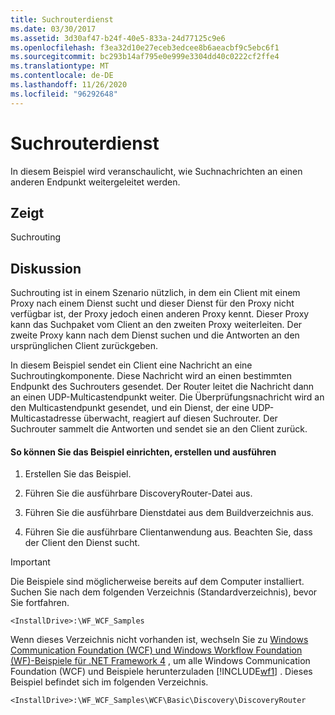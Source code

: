 ```yaml
---
title: Suchrouterdienst
ms.date: 03/30/2017
ms.assetid: 3d30af47-b24f-40e5-833a-24d77125c9e6
ms.openlocfilehash: f3ea32d10e27eceb3edcee8b6aeacbf9c5ebc6f1
ms.sourcegitcommit: bc293b14af795e0e999e3304dd40c0222cf2ffe4
ms.translationtype: MT
ms.contentlocale: de-DE
ms.lasthandoff: 11/26/2020
ms.locfileid: "96292648"
---
```

# <a name="discovery-router-service"></a>Suchrouterdienst

In diesem Beispiel wird veranschaulicht, wie Suchnachrichten an einen anderen Endpunkt weitergeleitet werden.  
  
## <a name="demonstrates"></a>Zeigt  

 Suchrouting  
  
## <a name="discussion"></a>Diskussion  

 Suchrouting ist in einem Szenario nützlich, in dem ein Client mit einem Proxy nach einem Dienst sucht und dieser Dienst für den Proxy nicht verfügbar ist, der Proxy jedoch einen anderen Proxy kennt. Dieser Proxy kann das Suchpaket vom Client an den zweiten Proxy weiterleiten. Der zweite Proxy kann nach dem Dienst suchen und die Antworten an den ursprünglichen Client zurückgeben.  
  
 In diesem Beispiel sendet ein Client eine Nachricht an eine Suchroutingkomponente. Diese Nachricht wird an einen bestimmten Endpunkt des Suchrouters gesendet. Der Router leitet die Nachricht dann an einen UDP-Multicastendpunkt weiter. Die Überprüfungsnachricht wird an den Multicastendpunkt gesendet, und ein Dienst, der eine UDP-Multicastadresse überwacht, reagiert auf diesen Suchrouter. Der Suchrouter sammelt die Antworten und sendet sie an den Client zurück.  
  
#### <a name="to-set-up-build-and-run-the-sample"></a>So können Sie das Beispiel einrichten, erstellen und ausführen  
  
1. Erstellen Sie das Beispiel.  
  
2. Führen Sie die ausführbare DiscoveryRouter-Datei aus.  
  
3. Führen Sie die ausführbare Dienstdatei aus dem Buildverzeichnis aus.  
  
4. Führen Sie die ausführbare Clientanwendung aus. Beachten Sie, dass der Client den Dienst sucht.  
  
> [!IMPORTANT]
> Die Beispiele sind möglicherweise bereits auf dem Computer installiert. Suchen Sie nach dem folgenden Verzeichnis (Standardverzeichnis), bevor Sie fortfahren.  
>
> `<InstallDrive>:\WF_WCF_Samples`  
>
> Wenn dieses Verzeichnis nicht vorhanden ist, wechseln Sie zu [Windows Communication Foundation (WCF) und Windows Workflow Foundation (WF)-Beispiele für .NET Framework 4](https://www.microsoft.com/download/details.aspx?id=21459) , um alle Windows Communication Foundation (WCF) und Beispiele herunterzuladen [!INCLUDE[wf1](../../../../includes/wf1-md.md)] . Dieses Beispiel befindet sich im folgenden Verzeichnis.  
>
> `<InstallDrive>:\WF_WCF_Samples\WCF\Basic\Discovery\DiscoveryRouter`
